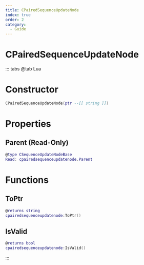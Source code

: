 ```yaml
---
title: CPairedSequenceUpdateNode
index: true
order: 2
category:
  - Guide
---
```


# CPairedSequenceUpdateNode

::: tabs
@tab Lua
# Constructor
```lua
CPairedSequenceUpdateNode(ptr --[[ string ]])
```
# Properties
## Parent (Read-Only)
```lua
@type CSequenceUpdateNodeBase
Read: cpairedsequenceupdatenode.Parent
```
# Functions
## ToPtr
```lua
@returns string
cpairedsequenceupdatenode:ToPtr()
```
## IsValid
```lua
@returns bool
cpairedsequenceupdatenode:IsValid()
```

:::